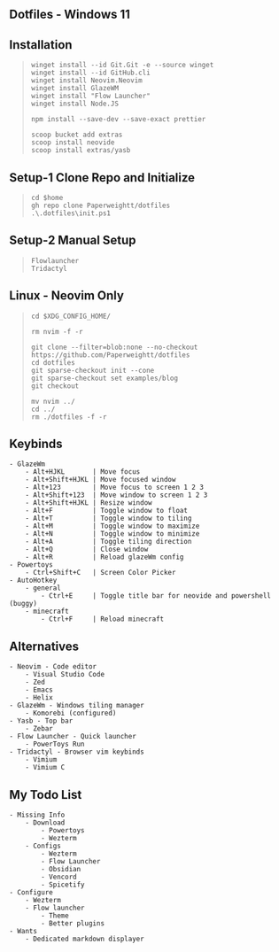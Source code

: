 ## Dotfiles - Windows 11

## Installation
>```
> winget install --id Git.Git -e --source winget
> winget install --id GitHub.cli
> winget install Neovim.Neovim
> winget install GlazeWM
> winget install "Flow Launcher"
> winget install Node.JS
> 
> npm install --save-dev --save-exact prettier
>  
> scoop bucket add extras
> scoop install neovide
> scoop install extras/yasb
>```

## Setup-1 Clone Repo and Initialize
>```
> cd $home
> gh repo clone Paperweightt/dotfiles
> .\.dotfiles\init.ps1
>```

## Setup-2 Manual Setup
>```
> Flowlauncher
> Tridactyl
>```

## Linux - Neovim Only
>```
> cd $XDG_CONFIG_HOME/
>
> rm nvim -f -r
>
> git clone --filter=blob:none --no-checkout https://github.com/Paperweightt/dotfiles
> cd dotfiles
> git sparse-checkout init --cone
> git sparse-checkout set examples/blog
> git checkout
>
> mv nvim ../
> cd ../
> rm ./dotfiles -f -r
>```


## Keybinds
```
- GlazeWm
    - Alt+HJKL       | Move focus
    - Alt+Shift+HJKL | Move focused window
    - Alt+123        | Move focus to screen 1 2 3
    - Alt+Shift+123  | Move window to screen 1 2 3
    - Alt+Shift+HJKL | Resize window
    - Alt+F          | Toggle window to float
    - Alt+T          | Toggle window to tiling
    - Alt+M          | Toggle window to maximize
    - Alt+N          | Toggle window to minimize
    - Alt+A          | Toggle tiling direction
    - Alt+Q          | Close window
    - Alt+R          | Reload glazeWm config
- Powertoys
    - Ctrl+Shift+C   | Screen Color Picker
- AutoHotkey
    - general
        - Ctrl+E     | Toggle title bar for neovide and powershell (buggy)
    - minecraft
        - Ctrl+F     | Reload minecraft
```

## Alternatives
```
- Neovim - Code editor
    - Visual Studio Code
    - Zed
    - Emacs
    - Helix
- GlazeWm - Windows tiling manager
    - Komorebi (configured)
- Yasb - Top bar
    - Zebar
- Flow Launcher - Quick launcher
    - PowerToys Run
- Tridactyl - Browser vim keybinds
    - Vimium
    - Vimium C
```

## My Todo List
```
- Missing Info 
    - Download
        - Powertoys
        - Wezterm
    - Configs
        - Wezterm
        - Flow Launcher
        - Obsidian
        - Vencord
        - Spicetify
- Configure
    - Wezterm
    - Flow launcher
        - Theme
        - Better plugins
- Wants
    - Dedicated markdown displayer
```

